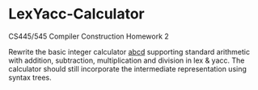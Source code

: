 # LexYacc-Calculator
CS445/545 Compiler Construction Homework 2

Rewrite the basic integer calculator <a href="https://moodle.clarkson.edu/pluginfile.php/729807/mod_resource/content/1/hw1.txt">abcd</a> supporting standard arithmetic with 
addition, subtraction, multiplication and division in lex & yacc. The
calculator should still incorporate the intermediate representation using
syntax trees.
